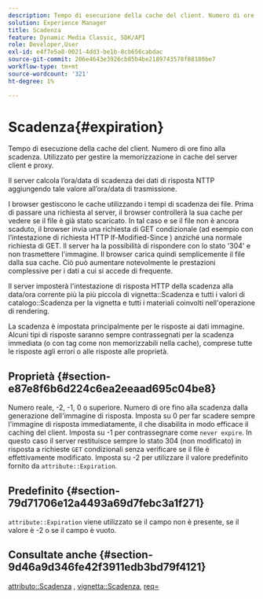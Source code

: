 ```yaml
---
description: Tempo di esecuzione della cache del client. Numero di ore fino alla scadenza. Utilizzato per gestire la memorizzazione in cache del server client e proxy.
solution: Experience Manager
title: Scadenza
feature: Dynamic Media Classic, SDK/API
role: Developer,User
exl-id: e4f7e5a8-0021-4dd3-be1b-8cb656cabdac
source-git-commit: 206e4643e3926cb85b4be2189743578f88180be7
workflow-type: tm+mt
source-wordcount: '321'
ht-degree: 1%

---
```


# Scadenza{#expiration}

Tempo di esecuzione della cache del client. Numero di ore fino alla scadenza. Utilizzato per gestire la memorizzazione in cache del server client e proxy.

Il server calcola l’ora/data di scadenza dei dati di risposta NTTP aggiungendo tale valore all’ora/data di trasmissione.

I browser gestiscono le cache utilizzando i tempi di scadenza dei file. Prima di passare una richiesta al server, il browser controllerà la sua cache per vedere se il file è già stato scaricato. In tal caso e se il file non è ancora scaduto, il browser invia una richiesta di GET condizionale (ad esempio con l’intestazione di richiesta HTTP If-Modified-Since ) anziché una normale richiesta di GET. Il server ha la possibilità di rispondere con lo stato &#39;304&#39; e non trasmettere l&#39;immagine. Il browser carica quindi semplicemente il file dalla sua cache. Ciò può aumentare notevolmente le prestazioni complessive per i dati a cui si accede di frequente.

Il server imposterà l&#39;intestazione di risposta HTTP della scadenza alla data/ora corrente più la più piccola di vignetta::Scadenza e tutti i valori di catalogo::Scadenza per la vignetta e tutti i materiali coinvolti nell&#39;operazione di rendering.

La scadenza è impostata principalmente per le risposte ai dati immagine. Alcuni tipi di risposte saranno sempre contrassegnati per la scadenza immediata (o con tag come non memorizzabili nella cache), comprese tutte le risposte agli errori o alle risposte alle proprietà.

## Proprietà {#section-e87e8f6b6d224c6ea2eeaad695c04be8}

Numero reale, -2, -1, 0 o superiore. Numero di ore fino alla scadenza dalla generazione dell&#39;immagine di risposta. Imposta su 0 per far scadere sempre l&#39;immagine di risposta immediatamente, il che disabilita in modo efficace il caching del client. Imposta su -1 per contrassegnare come `never expire`. In questo caso il server restituisce sempre lo stato 304 (non modificato) in risposta a richieste `GET` condizionali senza verificare se il file è effettivamente modificato. Imposta su -2 per utilizzare il valore predefinito fornito da `attribute::Expiration`.

## Predefinito {#section-79d71706e12a4493a69d7febc3a1f271}

`attribute::Expiration` viene utilizzato se il campo non è presente, se il valore è -2 o se il campo è vuoto.

## Consultate anche {#section-9d46a9d346fe42f3911edb3bd79f4121}

[attributo::Scadenza](../../../../../ir-api/material-cat/image-rendering-api-ref/c-ir-material-catalog/c-ir-attributes-reference/r-ir-expiration.md#reference-0f68ad8199c64bd4bc8d27dd78b7d996) ,  [vignetta::Scadenza](../../../../../ir-api/material-cat/image-rendering-api-ref/c-ir-material-catalog/c-ir-vignette-map-reference/r-ir-expiration-vignette.md#reference-df80829da93e4c0ab3f97a1792d9c74c),  [req=](../../../../../ir-api/http-protocol/image-rendering-api-ref/c-ir-http-protocol-ref/c-ir-http-protocol-command-reference/r-ir-req.md#reference-792b1a663fb64261bd2de2a209b847fb)
